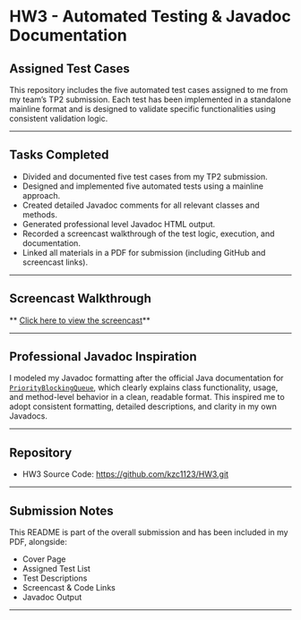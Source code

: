# HW3 - Automated Testing & Javadoc Documentation

## Assigned Test Cases

This repository includes the five automated test cases assigned to me from my team’s TP2 submission. Each test has been implemented in a standalone mainline format and is designed to validate specific functionalities using consistent validation logic.

---

## Tasks Completed

- Divided and documented five test cases from my TP2 submission.
-  Designed and implemented five automated tests using a mainline approach.
-  Created detailed Javadoc comments for all relevant classes and methods.
-  Generated professional level Javadoc HTML output.
-  Recorded a screencast walkthrough of the test logic, execution, and documentation.
-  Linked all materials in a PDF for submission (including GitHub and screencast links).

---

## Screencast Walkthrough

** [Click here to view the screencast](#)**  


---

## Professional Javadoc Inspiration

I modeled my Javadoc formatting after the official Java documentation for [`PriorityBlockingQueue`](https://docs.oracle.com/en/java/javase/17/docs/api/java.base/java/util/concurrent/PriorityBlockingQueue.html), which clearly explains class functionality, usage, and method-level behavior in a clean, readable format. This inspired me to adopt consistent formatting, detailed descriptions, and clarity in my own Javadocs.

---

## Repository 

- HW3 Source Code: https://github.com/kzc1123/HW3.git  

---

## Submission Notes

This README is part of the overall submission and has been included in my PDF, alongside:
- Cover Page
- Assigned Test List
- Test Descriptions
- Screencast & Code Links
- Javadoc Output


---



